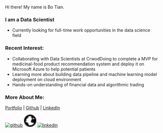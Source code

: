  Hi there! My name is Bo Tian.
 
 ### I am a Data Scientist
- Currently looking for full-time work opportunities in the data science field

### Recent Interest:
- Collaborating with Data Scientists at CrwodDoing to complete a MVP for medicinal-food product recommendation system and deploy it on Microsoft Azure to help potential patients 
- Learning more about building data pipeline and machine learning model deployment on cloud environment 
- Hands-on understanding of financial data and algorithmic trading 



### More About Me:

[Portfolio](https://github.com/tianbo137/My_Data_Portfolio)   |   [Github]()   | [LinkedIn](https://www.linkedin.com/in/tianbo137)
<div>
  <a href="https://github.com/tianbo137/My_Data_Portfolio" target="_blank" rel="noreferrer"><img width="40" alt="github" src="https://cdn.jsdelivr.net/npm/simple-icons@v3/icons/github.svg" /></a>
 <a href="https://tianbo137.github.io/" target="_blank" rel="noreferrer"><img width="40" alt="portfolio" src="https://raw.githubusercontent.com/iconic/open-iconic/master/svg/globe.svg" /></a>
<a href="https://www.linkedin.com/in/tianbo137/" target="_blank" rel="noreferrer"><img width="40" alt="linkedin" src="https://cdn.jsdelivr.net/npm/simple-icons@v3/icons/linkedin.svg" /></a>
   
</div>
